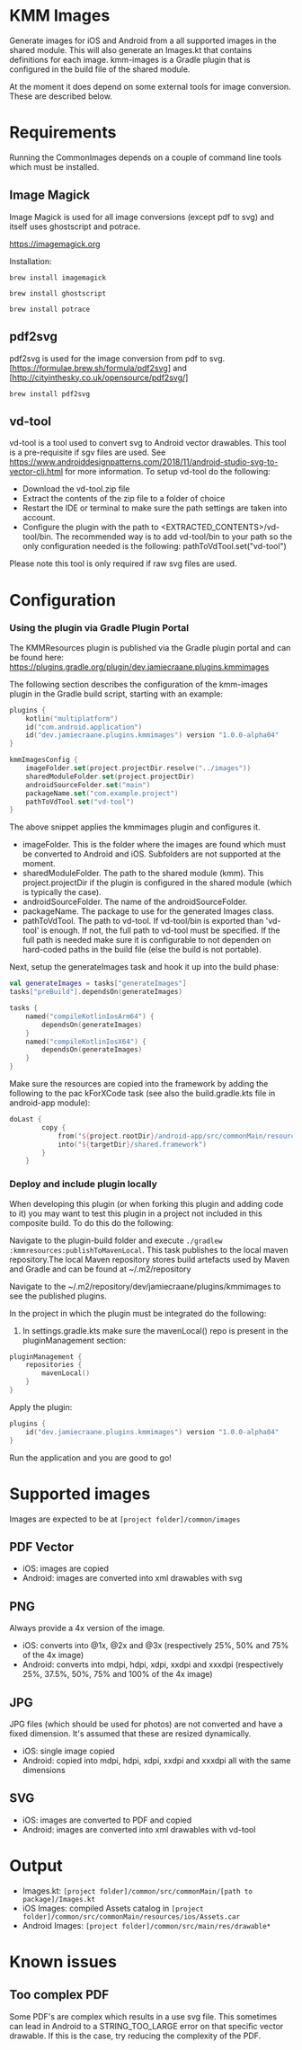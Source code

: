 # KMM Images

Generate images for iOS and Android from a all supported images in the shared module. This will also generate an Images.kt that contains definitions for each image. kmm-images is a Gradle plugin that is configured in the build file of the shared module.

At the moment it does depend on some external tools for image conversion. These are described below.

# Requirements

Running the CommonImages depends on a couple of command line tools which must be installed.

## Image Magick

Image Magick is used for all image conversions (except pdf to svg) and itself uses ghostscript and potrace.

<https://imagemagick.org>

Installation:

```
brew install imagemagick
```

```
brew install ghostscript
```

```
brew install potrace
```

## pdf2svg

pdf2svg is used for the image conversion from pdf to svg. [https://formulae.brew.sh/formula/pdf2svg] and [http://cityinthesky.co.uk/opensource/pdf2svg/]

```
brew install pdf2svg
```

## vd-tool

vd-tool is a tool used to convert svg to Android vector drawables. This tool is a pre-requisite if sgv files are used. See https://www.androiddesignpatterns.com/2018/11/android-studio-svg-to-vector-cli.html for more information. To setup vd-tool do the following:

- Download the vd-tool.zip file
- Extract the contents of the zip file to a folder of choice
- Restart the IDE or terminal to make sure the path settings are taken into account.
- Configure the plugin with the path to <EXTRACTED_CONTENTS>/vd-tool/bin. The recommended way is to add vd-tool/bin to your path so the only configuration needed is the following: pathToVdTool.set("vd-tool")

Please note this tool is only required if raw svg files are used.

# Configuration

### Using the plugin via Gradle Plugin Portal

The KMMResources plugin is published via the Gradle plugin portal and can be found here: https://plugins.gradle.org/plugin/dev.jamiecraane.plugins.kmmimages

The following section describes the configuration of the kmm-images plugin in the Gradle build script, starting with an example:

```kotlin
plugins {
    kotlin("multiplatform")
    id("com.android.application")
    id("dev.jamiecraane.plugins.kmmimages") version "1.0.0-alpha04"
}

kmmImagesConfig {
    imageFolder.set(project.projectDir.resolve("../images"))
    sharedModuleFolder.set(project.projectDir)
    androidSourceFolder.set("main")
    packageName.set("com.example.project")
    pathToVdTool.set("vd-tool")
}
```

The above snippet applies the kmmimages plugin and configures it.

- imageFolder. This is the folder where the images are found which must be converted to Android and iOS. Subfolders are not supported at the moment.
- sharedModuleFolder. The path to the shared module (kmm). This project.projectDir if the plugin is configured in the shared module (which is typically the case). 
- androidSourceFolder. The name of the androidSourceFolder.
- packageName. The package to use for the generated Images class.
- pathToVdTool. The path to vd-tool. If vd-tool/bin is exported than 'vd-tool' is enough. If not, the full path to vd-tool must be specified. If the full path is needed make sure it is configurable to not dependen on hard-coded paths in the build file (else the build is not portable).

Next, setup the generateImages task and hook it up into the build phase:

```kotlin
val generateImages = tasks["generateImages"]
tasks["preBuild"].dependsOn(generateImages)

tasks {
    named("compileKotlinIosArm64") {
        dependsOn(generateImages)
    }
    named("compileKotlinIosX64") {
        dependsOn(generateImages)
    }
}
```

Make sure the resources are copied into the framework by adding the following to the pac    kForXCode task (see also the build.gradle.kts file in android-app module):

```kotlin
doLast {
        copy {
            from("${project.rootDir}/android-app/src/commonMain/resources/ios")
            into("${targetDir}/shared.framework")
        }
    }
```

### Deploy and include plugin locally

When developing this plugin (or when forking this plugin and adding code to it) you may want to test this plugin in a project not included in this composite build. To do this do the following:

Navigate to the plugin-build folder and execute ```./gradlew :kmmresources:publishToMavenLocal```. This task publishes to the local maven repository.The local Maven repository stores build artefacts used by Maven and Gradle and can be found at ~/.m2/repository

Navigate to the ~/.m2/repository/dev/jamiecraane/plugins/kmmimages to see the published plugins.

In the project in which the plugin must be integrated do the following:

1. In settings.gradle.kts make sure the mavenLocal() repo is present in the pluginManagement section:

```kotlin
pluginManagement {
    repositories {
        mavenLocal()
    }
}
```

Apply the plugin:

```kotlin
plugins {
    id("dev.jamiecraane.plugins.kmmimages") version "1.0.0-alpha04"
}
```

Run the application and you are good to go!

# Supported images

Images are expected to be at `[project folder]/common/images`

## PDF Vector

- iOS: images are copied
- Android: images are converted into xml drawables with svg

## PNG

Always provide a 4x version of the image.

- iOS: converts into @1x, @2x and @3x (respectively 25%, 50% and 75% of the 4x image)
- Android: converts into mdpi, hdpi, xdpi, xxdpi and xxxdpi (respectively 25%, 37.5%, 50%, 75% and 100% of the 4x image)

## JPG

JPG files (which should be used for photos) are not converted and have a fixed dimension. It's assumed that these are resized dynamically.

- iOS: single image copied
- Android: copied into mdpi, hdpi, xdpi, xxdpi and xxxdpi all with the same dimensions

## SVG

- iOS: images are converted to PDF and copied
- Android: images are converted into xml drawables with vd-tool

# Output

- Images.kt: `[project folder]/common/src/commonMain/[path to package]/Images.kt`
- iOS Images: compiled Assets catalog in `[project folder]/common/src/commonMain/resources/ios/Assets.car`
- Android Images: `[project folder]/common/src/main/res/drawable*`

# Known issues

## Too complex PDF
Some PDF's are complex which results in a use svg file. This sometimes can lead in Android to a STRING_TOO_LARGE error on that specific vector drawable. If this is the case, try reducing the complexity of the PDF.
